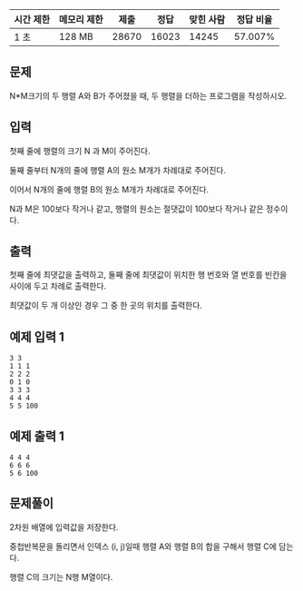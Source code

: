 | 시간 제한 | 메모리 제한 | 제출 | 정답 | 맞힌 사람 | 정답 비율 |
| --- | --- | --- | --- | --- | --- |
| 1 초 | 128 MB | 28670 | 16023 | 14245 | 57.007% |

## 문제

N*M크기의 두 행렬 A와 B가 주어졌을 때, 두 행렬을 더하는 프로그램을 작성하시오.

## 입력

첫째 줄에 행렬의 크기 N 과 M이 주어진다. 

둘째 줄부터 N개의 줄에 행렬 A의 원소 M개가 차례대로 주어진다. 

이어서 N개의 줄에 행렬 B의 원소 M개가 차례대로 주어진다. 

N과 M은 100보다 작거나 같고, 행렬의 원소는 절댓값이 100보다 작거나 같은 정수이다.

## 출력

첫째 줄에 최댓값을 출력하고, 둘째 줄에 최댓값이 위치한 행 번호와 열 번호를 빈칸을 사이에 두고 차례로 출력한다. 

최댓값이 두 개 이상인 경우 그 중 한 곳의 위치를 출력한다.

## 예제 입력 1

```
3 3
1 1 1
2 2 2
0 1 0
3 3 3
4 4 4
5 5 100
```

## 예제 출력 1

```
4 4 4
6 6 6
5 6 100
```

## 문제풀이

2차원 배열에 입력값을 저장한다.

중첩반복문을 돌리면서 인덱스 (i, j)일때 행렬 A와 행렬 B의 합을 구해서 행렬 C에 담는다.

행렬 C의 크기는 N행 M열이다.